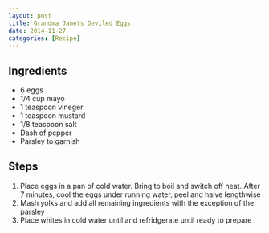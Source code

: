 ```yaml
---
layout: post
title: Grandma Janets Deviled Eggs
date: 2014-11-27
categories: [Recipe]
---
```


## Ingredients

* 6 eggs
* 1/4 cup mayo
* 1 teaspoon vineger
* 1 teaspoon mustard
* 1/8 teaspoon salt
* Dash of pepper
* Parsley to garnish

## Steps

1. Place eggs in a pan of cold water. Bring to boil and switch off heat. After 7 minutes, cool the eggs under running water, peel and halve lengthwise
1. Mash yolks and add all remaining ingredients with the exception of the parsley
1. Place whites in cold water until and refridgerate until ready to prepare
